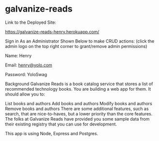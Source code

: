 # galvanize-reads

Link to the Deployed Site:

https://galvanize-reads-henry.herokuapp.com/

Sign in As an Administrator Shown Below to make CRUD actions:
(click the admin logo on the top right corner to grant/remove admin permissions)

Name: Henry

Email: henry@yolo.com

Password: YoloSwag

Background
Galvanize Reads is a book catalog service that stores a list of recommended technology books. You are building a web app for them. It should allow you to:

List books and authors
Add books and authors
Modify books and authors
Remove books and authors
There are some additional features, such as search, that are nice-to-haves, but a lower priority than the core features. The folks at Galvanize Reads have provided you some sample data from their existing registry that you can use for development.

This app is using Node, Express and Postgres.
